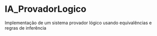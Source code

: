 # IA_ProvadorLogico

Implementação de um sistema provador lógico usando equivalências e regras de inferência
